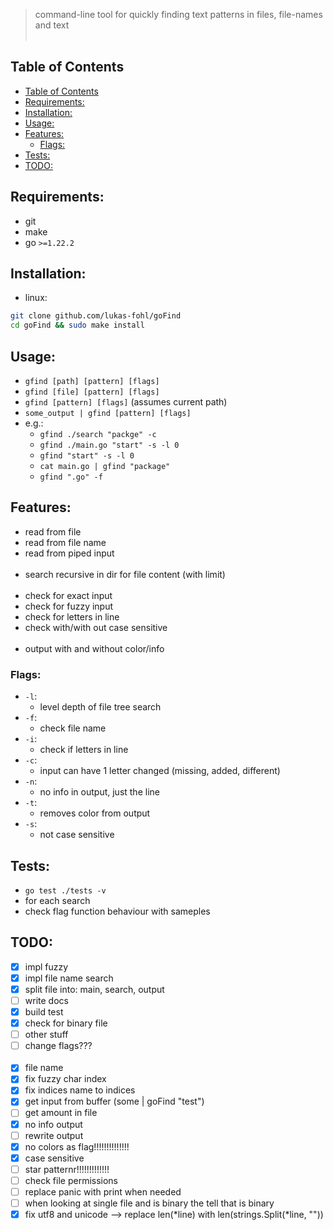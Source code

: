 > command-line tool for quickly finding text patterns in files, file-names and text
<br></br>
## Table of Contents
- [Table of Contents](#table-of-contents)
- [Requirements:](#requirements)
- [Installation:](#installation)
- [Usage:](#usage)
- [Features:](#features)
  - [Flags:](#flags)
- [Tests:](#tests)
- [TODO:](#todo)

## Requirements:
 - git
 - make
 - go `>=1.22.2`

## Installation:
 - linux:
```bash
git clone github.com/lukas-fohl/goFind
cd goFind && sudo make install
```

## Usage:
 - `gfind [path] [pattern] [flags]`
 - `gfind [file] [pattern] [flags]`
 - `gfind [pattern] [flags]` (assumes current path)
 - `some_output | gfind [pattern] [flags]`
 - e.g.:
   - `gfind ./search "packge" -c`
   - `gfind ./main.go "start" -s -l 0`
   - `gfind "start" -s -l 0`
   - `cat main.go | gfind "package"`
   - `gfind ".go" -f`

## Features:
 - read from file
 - read from file name
 - read from piped input
<br></br>
 - search recursive in dir for file content (with limit)
<br></br>
 - check for exact input
 - check for fuzzy input
 - check for letters in line
 - check with/with out case sensitive
<br></br>
- output with and without color/info


### Flags:
  - `-l`:
    - level depth of file tree search
  - `-f`:
    - check file name
  - `-i`:
    - check if letters in line
  - `-c`:
    - input can have 1 letter changed (missing, added, different)
  - `-n`:
    - no info in output, just the line
  - `-t`:
    - removes color from output
  - `-s`:
    - not case sensitive

## Tests:
 - `go test ./tests -v`
 - for each search
 - check flag function behaviour with sameples

## TODO:
 - [x] impl fuzzy
 - [x] impl file name search
 - [x] split file into: main, search, output
 - [ ] write docs
 - [x] build test
 - [x] check for binary file
 - [ ] other stuff
 - [ ] change flags???
 <br></br>
 - [x] file name 
 - [x] fix fuzzy char index
 - [x] fix indices name to indices
 - [x] get input from buffer (some | goFind "test")
 - [ ] get amount in file
 - [x] no info output
 - [ ] rewrite output
 - [x] no colors as flag!!!!!!!!!!!!!!
 - [x] case sensitive
 - [ ] star patternr!!!!!!!!!!!!!
 - [ ] check file permissions
 - [ ] replace panic with print when needed
 - [ ] when looking at single file and is binary the tell that is binary
 - [x] fix utf8 and unicode --> replace len(*line) with len(strings.Split(*line, ""))
